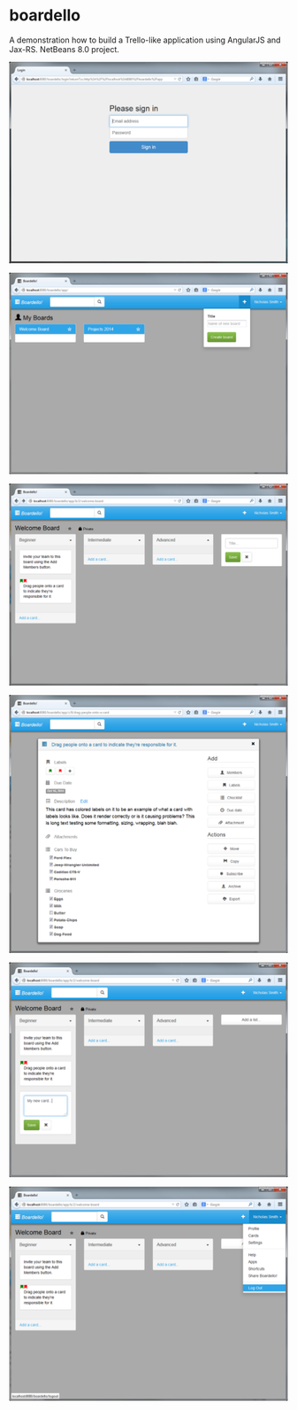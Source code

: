 boardello
=========

A demonstration how to build a Trello-like application using AngularJS and Jax-RS.  NetBeans 8.0 project.

![Alt text](/screenshots/00-login.png?raw=true "Login Screen")

![Alt text](/screenshots/01-boards.png?raw=true "My Boards")

![Alt text](/screenshots/02-lists.png?raw=true "Viewing a Board")

![Alt text](/screenshots/03-card-edit.png?raw=true "Edit Card on a List")

![Alt text](/screenshots/04-card-new.png?raw=true "Create a Card")

![Alt text](/screenshots/05-user-menu.png?raw=true "User Menu")

